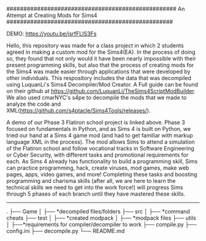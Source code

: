 ##################################################
An Attempt at Creating Mods for Sims4
#################################################

DEMO: https://youtu.be/isrfFLIS3Fs

Hello, this repository was made for a class project in which 2 students agreed in making a custom mod for the Sims4(EA). In the process of doing so, they found that not only would it have been nearly impossible with their present programming skills, but also that the process of creating mods for the Sims4 was made easier through applications that were developed by other individuals. This respository includes the data that was decompiled using LuquanLi's Sims4 Decompiler/Mod Creator. A Full guide can be found on their github at https://github.com/LuquanLi/TheSims4ScriptModBuilder. We also used cmarNYC's s4pe to decompile the mods that we made to analyze the code and XML(https://github.com/s4ptacle/Sims4Tools/releases/). 

A demo of our Phase 3 Flatiron school project is linked above. Phase 3 focused on fundamentals in Python, and as Sims 4 is built on Python, we tried our hand at a Sims 4 game mod (and had to get familiar with markup language XML in the process). The mod allows Sims to attend a simulation of the Flatiron school and follow vocational tracks in Software Engineering or Cyber Security, with different tasks and promotional requirements for each. As Sims 4 already has functionality to build a programming skill, Sims can practice programming, hack, create viruses, mod games, make web pages, apps, video games, and more! Completing these tasks and boosting programming and charisma skills (after all, we are here to learn the technical skills we need to get into the work force!) will progress Sims through 5 phases of each branch until they have mastered these skills.



**************************************************
.
├── Game
│    ├── *decompiled files/folders
├── src
│    ├── *command cheats
├── test
│    ├── *created modpack
│        ├── *modpack files
├── utils
│    ├──*requirements for  compiler/decompiler to work
├── compile.py
├── config.ini
├── decompile.py
└── README.md
